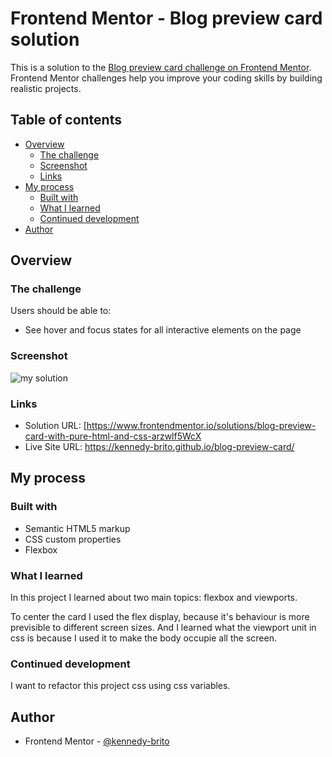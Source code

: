 # Frontend Mentor - Blog preview card solution

This is a solution to the [Blog preview card challenge on Frontend Mentor](https://www.frontendmentor.io/challenges/blog-preview-card-ckPaj01IcS). Frontend Mentor challenges help you improve your coding skills by building realistic projects. 

## Table of contents

- [Overview](#overview)
  - [The challenge](#the-challenge)
  - [Screenshot](#screenshot)
  - [Links](#links)
- [My process](#my-process)
  - [Built with](#built-with)
  - [What I learned](#what-i-learned)
  - [Continued development](#continued-development)
- [Author](#author)

## Overview

### The challenge

Users should be able to:

- See hover and focus states for all interactive elements on the page

### Screenshot

![my solution](./screenshot.jpg)

### Links

- Solution URL: [https://www.frontendmentor.io/solutions/blog-preview-card-with-pure-html-and-css-arzwlf5WcX
- Live Site URL: https://kennedy-brito.github.io/blog-preview-card/

## My process

### Built with

- Semantic HTML5 markup
- CSS custom properties
- Flexbox

### What I learned

In this project I learned about two main topics: flexbox and viewports.

To center the card I used the flex display, because it's behaviour is more previsible to different screen sizes. And I learned what the viewport unit in css is because I used it to make the body occupie all the screen.

### Continued development

I want to refactor this project css using css variables.

## Author

- Frontend Mentor - [@kennedy-brito](https://www.frontendmentor.io/profile/yourusername)